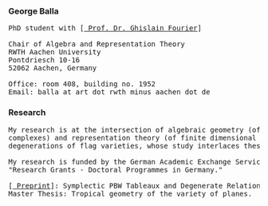 ### George Balla
<pre>
PhD student with [<a href ="https://www.art.rwth-aachen.de/cms/MATHB/Der-Lehrstuhl/Team/Professorinnen-und-Professoren/~rnko/Fourier/lidx/1/"> Prof. Dr. Ghislain Fourier</a>]

Chair of Algebra and Representation Theory
RWTH Aachen University
Pontdriesch 10-16
52062 Aachen, Germany

Office: room 408, building no. 1952
Email: balla at art dot rwth minus aachen dot de
</pre>


### Research
<pre>
My research is at the intersection of algebraic geometry (of flag varieties), combinatorics (of tableaux and polyhedral 
complexes) and representation theory (of finite dimensional Lie algebras). Currently, my main interests are in
degenerations of flag varieties, whose study interlaces these topics and leads naturally to tropical and toric geometry.

My research is funded by the German Academic Exchange Service (DAAD) under the grant: 
"Research Grants - Doctoral Programmes in Germany."

[<a href ="https://arxiv.org/abs/2007.06362"> Preprint</a>]: Symplectic PBW Tableaux and Degenerate Relations, July 2020.
Master Thesis: Tropical geometry of the variety of planes.


</pre>
